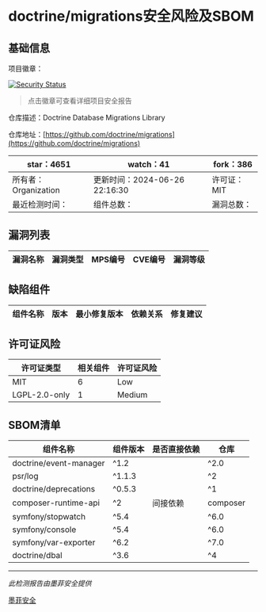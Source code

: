 # doctrine/migrations安全风险及SBOM

## 基础信息

项目徽章：

[![Security Status](https://www.murphysec.com/platform3/v31/badge/1813287643012780032.svg)](https://www.murphysec.com/console/report/1813287634183770112/1813287643012780032)

> 点击徽章可查看详细项目安全报告

仓库描述：Doctrine Database Migrations Library

仓库地址：[https://github.com/doctrine/migrations](https://github.com/doctrine/migrations)

| star：4651 | watch：41 | fork：386 |
| ----------- | -------------- | ------------ |
| 所有者：Organization | 更新时间：2024-06-26 22:16:30 | 许可证：MIT |
| 最近检测时间： | 组件总数： | 漏洞总数： |




## 漏洞列表

| 漏洞名称 | 漏洞类型 | MPS编号 | CVE编号 | 漏洞等级 |
| ------- | ------ | ------- | ------ | ----- |





## 缺陷组件

| 组件名称 | 版本 | 最小修复版本 | 依赖关系 | 修复建议 |
| -------- | ---- | ------------ | -------- | -------- |





## 许可证风险

| 许可证类型 | 相关组件 | 许可证风险 |
| ---------- | -------- | ---------- |
|MIT|6|Low|
|LGPL-2.0-only|1|Medium|




## SBOM清单

| 组件名称 | 组件版本 | 是否直接依赖 | 仓库 |
| -------- | -------- | ------------ | ---- |
|doctrine/event-manager|^1.2 || ^2.0|间接依赖|composer|
|psr/log|^1.1.3 || ^2 || ^3|间接依赖|composer|
|doctrine/deprecations|^0.5.3 || ^1|间接依赖|composer|
|composer-runtime-api|^2|间接依赖|composer|
|symfony/stopwatch|^5.4 || ^6.0 || ^7.0|间接依赖|composer|
|symfony/console|^5.4 || ^6.0 || ^7.0|间接依赖|composer|
|symfony/var-exporter|^6.2 || ^7.0|间接依赖|composer|
|doctrine/dbal|^3.6 || ^4|间接依赖|composer|


------

*此检测报告由墨菲安全提供*

[墨菲安全](www.murphysec.com)
